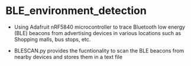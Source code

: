 # BLE_environment_detection

- Using Adafruit nRF5840 microcontroller to trace Bluetooth low energy (BLE) beacons from advertising devices in
various locations such as Shopping malls, bus stops, etc.


- BLESCAN.py provides the fucntionality to scan the BLE beacons from nearby devices and stores them in a text file 
